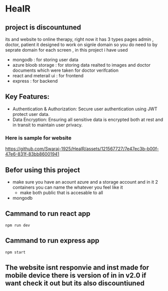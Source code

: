 # HealR
## project is discountuned
its and website to online therapy, right now it has 3 types pages admin , doctor, patient it designed to work on signle domain so you do need to by seprate domain for each screen ,
in  this project i have used
- mongodb : for storing user data
- azure bloob storage :  for storing data realted to images and doctor documents which were taken for doctor verifcation
- react and meterail ui : for frontend
- express : for backend

## Key Features:
- Authentication & Authorization: Secure user authentication using JWT protect user data.
- Data Encryption: Ensuring all sensitive data is encrypted both at rest and in transit to maintain user privacy.

### Here is sample for website

https://github.com/Swaraj-1925/HealR/assets/121567727/7e47ec3b-b00f-47e6-831f-83bb86001941

## Befor using this project
- make sure you have an acount azure and a storage account and in it 2 containers you can name the whatever you feel like it
  - make both public that is accesable to all
- mongodb

## Cammand to run react app
```
npm run dev
```
## Cammand to run express app
```
npm start
```

## The website isnt responvie and inst made for mobile device there is version of in in v2.0 if want check it out but its also discountiuned
